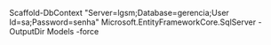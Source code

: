 ﻿Scaffold-DbContext "Server=lgsm;Database=gerencia;User Id=sa;Password=senha" Microsoft.EntityFrameworkCore.SqlServer -OutputDir Models -force